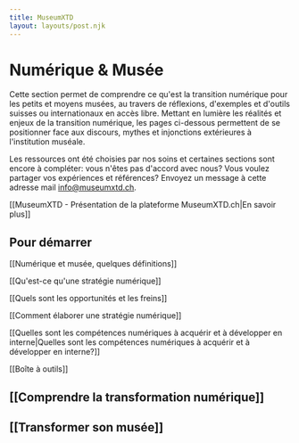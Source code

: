 ```yaml
---
title: MuseumXTD  
layout: layouts/post.njk  
---
```

# Numérique & Musée

Cette section permet de comprendre ce qu'est la transition numérique pour les petits et moyens musées, au travers de réflexions, d'exemples et d'outils suisses ou internationaux en accès libre.
Mettant en lumière les réalités et enjeux de la transition numérique, les pages ci-dessous permettent de se positionner face aux discours, mythes et injonctions extérieures à l'institution muséale.

Les ressources ont été choisies par nos soins et certaines sections sont encore à compléter: vous n'êtes pas d'accord avec nous? Vous voulez partager vos expériences et références? Envoyez un message à cette adresse mail [info@museumxtd.ch](mailto:info@museumxtd.ch).  

[[MuseumXTD - Présentation de la plateforme MuseumXTD.ch|En savoir plus]]



## Pour démarrer
[[Numérique et musée, quelques définitions]]

[[Qu'est-ce qu'une stratégie numérique]]

[[Quels sont les opportunités et les freins]]

[[Comment élaborer une stratégie numérique]]

[[Quelles sont les compétences numériques à acquérir et à développer en interne|Quelles sont les compétences numériques à acquérir et à développer en interne?]]

[[Boîte à outils]]

## [[Comprendre la transformation numérique]]


## [[Transformer son musée]]

